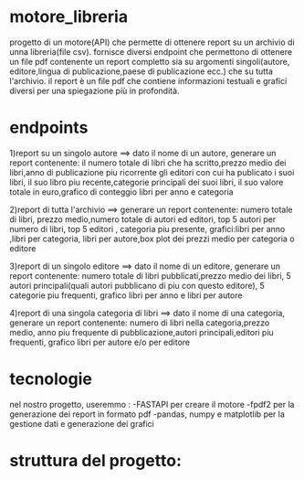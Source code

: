 # motore_libreria
progetto di un motore(API) che permette di ottenere report su un archivio di unna libreria(file csv).
fornisce diversi endpoint che permettono di ottenere un file pdf contenente un report completto sia su argomenti singoli(autore, editore,lingua di publicazione,paese di publicazione ecc.) che su tutta l'archivio.
il report è un file pdf che contiene informazioni testuali e grafici diversi per una spiegazione più in profondità.

# endpoints
1)report su un singolo autore ==> dato il nome di un autore, generare un report contenente: il numero totale di libri che ha scritto,prezzo medio dei libri,anno di publicazione piu  ricorrente
  gli editori con cui ha publicato i suoi libri, il suo libro piu recente,categorie principali dei suoi libri, il suo valore totale in euro,grafico di conteggio libri per anno e categoria

2)report di tutta l'archivio ==> generare un report contenente: numero totale di libri, prezzo medio,numero totale di autori ed editori, top 5 autori per numero di libri, top 5 editori , categoria piu presente, grafici:libri per anno ,libri per categoria, libri per autore,box plot dei prezzi medio per categoria o editore

3)report di un singolo editore ==> dato il nome di un editore, generare un report contenente: numero totale di libri pubblicati,prezzo medio dei libri, 5 autori principali(quali autori pubblicano di piu con questo editore), 5 categorie piu frequenti, grafico libri per anno e libri per autore

4)report di una singola categoria di libri ==> dato il nome di una categoria, generare un report contenente: numero di libri nella categoria,prezzo medio, anno piu frequente di pubblicazione,autori principali,editori piu frequenti, grafico libri per autore e/o per editore

# tecnologie
nel nostro progetto, useremmo :
-FASTAPI per creare il motore
-fpdf2 per la generazione dei report in formato pdf
-pandas, numpy e matplotlib per la gestione dati e generazione dei grafici

# struttura del progetto:
